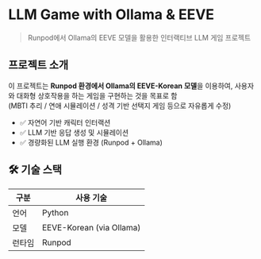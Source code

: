 # LLM Game with Ollama & EEVE  
> Runpod에서 Ollama의 EEVE 모델을 활용한 인터랙티브 LLM 게임 프로젝트

## 프로젝트 소개
이 프로젝트는 **Runpod 환경에서 Ollama의 EEVE-Korean 모델**을 이용하여, 사용자와 대화형 상호작용을 하는 게임을 구현하는 것을 목표로 함  
(MBTI 추리 / 연애 시뮬레이션 / 성격 기반 선택지 게임 등으로 자유롭게 수정)

- ✅ 자연어 기반 캐릭터 인터랙션
- ✅ LLM 기반 응답 생성 및 시뮬레이션
- ✅ 경량화된 LLM 실행 환경 (Runpod + Ollama)

## 🛠️ 기술 스택
| 구분 | 사용 기술 |
|------|------------|
| 언어 | Python |
| 모델 | EEVE-Korean (via Ollama) |
| 런타임 | Runpod |
